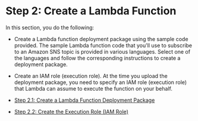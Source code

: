 # Step 2: Create a Lambda Function<a name="with-sns-example-create-test-function"></a>

In this section, you do the following:

+ Create a Lambda function deployment package using the sample code provided\. The sample Lambda function code that you'll use to subscribe to an Amazon SNS topic is provided in various languages\. Select one of the languages and follow the corresponding instructions to create a deployment package\.

+ Create an IAM role \(execution role\)\. At the time you upload the deployment package, you need to specify an IAM role \(execution role\) that Lambda can assume to execute the function on your behalf\. 


+ [Step 2\.1: Create a Lambda Function Deployment Package](with-sns-create-package.md)
+ [Step 2\.2: Create the Execution Role \(IAM Role\)](with-sns-example-create-iam-role.md)
